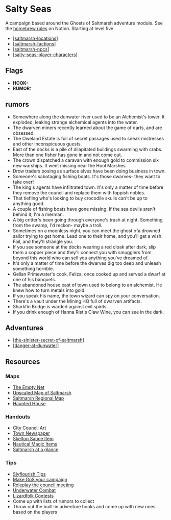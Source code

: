 # Salty Seas

A campaign based around the Ghosts of Saltmarsh adventure module. See the [homebrew rules][homebrew] on Notion. Starting at level five.

- [[saltmarsh-locations]]
- [[saltmarsh-factions]]
- [[saltmarsh-npcs]]
- [[salty-seas-player-characters]]

## Flags

- **HOOK:**
- **RUMOR:**

## rumors
- Somewhere along the dunwater river used to be an Alchemist's tower. It exploded, leaking strange alchemical agents into the water.
- The dwarven miners recently learned about the game of darts, and are obsessed.
- The Oweland Estate is full of secret passages used to sneak mistresses and other inconspicuous guests.
- East of the docks is a pile of dilapitated buildings swarming with crabs. More than one fisher has gone in and not come out.
- The crown dispatched a caravan with enough gold to commission six new warships. It went missing near the Hool Marshes.
- Drow traders posing as surface elves have been doing business in town.
- Someone's sabotaging fishing boats. It's those dwarves- they want to take over!
- The king's agents have infiltrated town. It's only a matter of time before they remove the council and replace them with foppish nobles.
- That tiefling who's looking to buy crocodile skulls can't be up to anything good.
- A couple of fishing boats have gone missing. If the sea devils aren't behind it, I'm a merman.
- A big critter's been going through everyone's trash at night. Something from the swamp, I'd reckon- maybe a troll.
- Sometimes on a moonless night, you can meet the ghost ofa drowned sailor trying to get home. Lead one to their home, and you'll get a wish. Fail, and they'll strangle you.
- If you see someone at the docks wearing a red cloak after dark, slip them a copper piece and they'll connect you with smugglers from beyond this world who can sell you anything you've dreamed of.
- It's only a matter of time before the dwarves dig too deep and unleash something horrible.
- Gellan Primewater's cook, Feliza, once cooked up and served a dwarf at one of his banquets.
- The abandoned house east of town used to belong to an alchemist. He knew how to turn metals into gold.
- If you speak his name, the town wizard can spy on your conversation.
- There's a vault under the Mining HQ full of dwarven artifacts.
- Sharkfin Bridge is warded against evil spirits.
- If you drink enough of Hanna Rist's Claw Wine, you can see in the dark.

## Adventures

- [[the-sinister-secret-of-saltmarsh]]
- [[danger-at-dunwater]]

## Resources

### Maps

- [The Empty Net](https://www.reddit.com/r/GhostsofSaltmarsh/comments/ghdfob/gos_the_empty_net_tavern_eg_og/)
- [Upscaled Map of Saltmarsh](https://www.reddit.com/r/GhostsofSaltmarsh/comments/guf5wd/ai_upscaled_and_northoriented_map_of_saltmarsh_i/)
- [Saltmarsh Regional Map](https://www.reddit.com/r/GhostsofSaltmarsh/comments/igs30g/saltmarsh_regional_map_north_up/)
- [Haunted House](https://www.reddit.com/r/GhostsofSaltmarsh/comments/gjqw5n/my_dungeondraft_version_of_the_haunted_house_from/)

### Handouts

- [City Council Art](https://www.reddit.com/r/GhostsofSaltmarsh/comments/g9lura/roll20_board_i_threw_together_with_art_of_the/)
- [Town Newspaper](https://www.reddit.com/r/GhostsofSaltmarsh/comments/fci4ry/newspaper_to_introduce_my_party_to_the_town_new/)
- [Skelton Sauce Item](https://www.reddit.com/r/GhostsofSaltmarsh/comments/izjdow/haunted_house_homebrew_treasure/)
- [Nautical Magic Items](https://www.reddit.com/r/GhostsofSaltmarsh/comments/i28hru/pirate_themed_magic_items_by_bonus_action/)
- [Saltmarsh at a glance](https://i.redd.it/sgr2ymbimmu41.jpg)

### Tips
- [Slyflourish Tips](https://www.reddit.com/r/GhostsofSaltmarsh/comments/dwqofs/slyflourish_has_started_an_excellent_series_on/)
- [Make GoS your campaign](https://www.reddit.com/r/GhostsofSaltmarsh/comments/bzwnie/how_you_make_ghosts_of_saltmarsh_your_next/)
- [Roleplay the council meeting](https://www.reddit.com/r/GhostsofSaltmarsh/comments/f7gyht/tip_use_the_council_meeting_in_between_parts_of/)
- [Underwater Combat](https://www.reddit.com/r/GhostsofSaltmarsh/comments/ivz1j5/underwater_combat_and_swimming_rules/)
- [Lizardfolk Contests](https://www.reddit.com/r/GhostsofSaltmarsh/comments/izrlr6/lizardfolk_skill_challenge_for_danger_at_dunwater/)
- Come up with lists of rumors to collect
- Throw out the built-in adventure hooks and come up with new ones based on the players



[homebrew]: https://www.notion.so/Salty-Seas-Homebrew-c23c2710860a408e9cd1bd5280d8891c

[//begin]: # "Autogenerated link references for markdown compatibility"
[saltmarsh-locations]: saltmarsh-locations "Saltmarsh Locations"
[saltmarsh-factions]: saltmarsh-factions "Saltmarsh Factions"
[saltmarsh-npcs]: saltmarsh-npcs "Saltmarsh Npcs"
[salty-seas-player-characters]: salty-seas-player-characters "Salty Seas Player Characters"
[the-sinister-secret-of-saltmarsh]: the-sinister-secret-of-saltmarsh "The Sinister Secret of Saltmarsh"
[danger-at-dunwater]: danger-at-dunwater "Danger at Dunwater"
[//end]: # "Autogenerated link references"